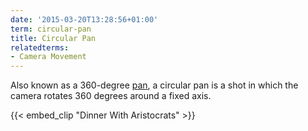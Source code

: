```yaml
---
date: '2015-03-20T13:28:56+01:00'
term: circular-pan
title: Circular Pan
relatedterms:
- Camera Movement
---
```


Also known as a 360-degree [pan](../pan-shot/), a circular pan is a
shot in which the camera rotates 360 degrees around a fixed axis.

<!--more-->

{{< embed_clip "Dinner With Aristocrats" >}}
